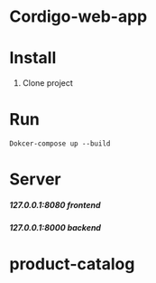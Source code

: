 # Cordigo-web-app
# Install 
1. Clone project 
# Run
`Dokcer-compose up --build`
# Server
##### 127.0.0.1:8080 frontend
##### 127.0.0.1:8000 backend
# product-catalog
